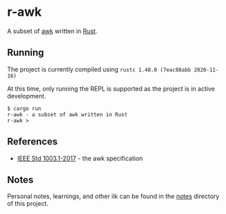 # r-awk

A subset of [awk](https://en.wikipedia.org/wiki/AWK) written in [Rust](https://www.rust-lang.org/).

## Running
The project is currently compiled using `rustc 1.48.0 (7eac88abb 2020-11-16)`

At this time, only running the REPL is supported as the project is in active development.
```shell
$ cargo run
r-awk - a subset of awk written in Rust
r-awk >
```

## References
- [IEEE Std 1003.1-2017](https://pubs.opengroup.org/onlinepubs/9699919799/utilities/awk.html) - the awk specification

## Notes
Personal notes, learnings, and other ilk can be found in the [notes](./notes) directory of this project.